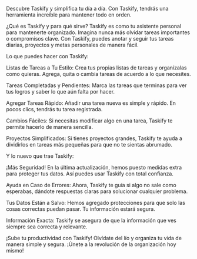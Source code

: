 Descubre Taskify y simplifica tu día a día. Con Taskify, tendrás una herramienta increíble para mantener todo en orden.

¿Qué es Taskify y para qué sirve? Taskify es como tu asistente personal para mantenerte organizado. Imagina nunca más olvidar tareas importantes o compromisos clave. Con Taskify, puedes anotar y seguir tus tareas diarias, proyectos y metas personales de manera fácil.

Lo que puedes hacer con Taskify:

Listas de Tareas a Tu Estilo: Crea tus propias listas de tareas y organízalas como quieras. Agrega, quita o cambia tareas de acuerdo a lo que necesites.

Tareas Completadas y Pendientes: Marca las tareas que terminas para ver tus logros y saber lo que aún falta por hacer.

Agregar Tareas Rápido: Añadir una tarea nueva es simple y rápido. En pocos clics, tendrás tu tarea registrada.

Cambios Fáciles: Si necesitas modificar algo en una tarea, Taskify te permite hacerlo de manera sencilla.

Proyectos Simplificados: Si tienes proyectos grandes, Taskify te ayuda a dividirlos en tareas más pequeñas para que no te sientas abrumado.

Y lo nuevo que trae Taskify:

¡Más Seguridad! En la última actualización, hemos puesto medidas extra para proteger tus datos. Así puedes usar Taskify con total confianza.

Ayuda en Caso de Errores: Ahora, Taskify te guía si algo no sale como esperabas, dándote respuestas claras para solucionar cualquier problema.

Tus Datos Están a Salvo: Hemos agregado protecciones para que solo las cosas correctas puedan pasar. Tu información estará segura.

Información Exacta: Taskify se asegura de que la información que ves siempre sea correcta y relevante.

¡Sube tu productividad con Taskify! Olvídate del lío y organiza tu vida de manera simple y segura. ¡Únete a la revolución de la organización hoy mismo!
